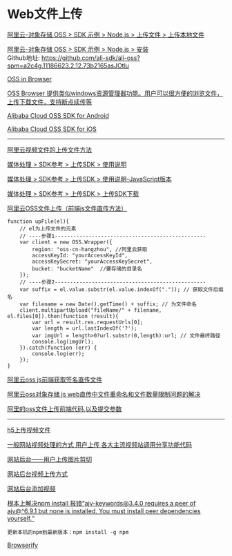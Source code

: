 Web文件上传
===

[阿里云-对象存储 OSS > SDK 示例 > Node.js > 上传文件 > 上传本地文件](https://help.aliyun.com/document_detail/111265.html?spm=a2c4g.11186623.2.7.369a2778Bg9mOB#concept-uxl-2vb-dhb)  

[阿里云-对象存储 OSS > SDK 示例 > Node.js > 安装](https://help.aliyun.com/document_detail/32068.html?spm=a2c4g.11186623.2.7.1e6b77a3vmDt0E#concept-32068-zh)  
Github地址: https://github.com/ali-sdk/ali-oss?spm=a2c4g.11186623.2.12.73b2165asJOtlu

[OSS in Browser](https://github.com/ali-sdk/ali-oss/tree/master/example)  

[OSS Browser 提供类似windows资源管理器功能。用户可以很方便的浏览文件，上传下载文件，支持断点续传等](https://github.com/luozhang002/oss-browser)  

[Alibaba Cloud OSS SDK for Android](https://github.com/luozhang002/aliyun-oss-android-sdk)  

[Alibaba Cloud OSS SDK for iOS](https://github.com/luozhang002/aliyun-oss-ios-sdk)  

------------

[阿里云视频文件的上传文件方法](https://help.aliyun.com/knowledge_detail/50618.html?spm=5176.2000002.0.0.6e653106qiibI2)  

[媒体处理 > SDK参考 > 上传SDK > 使用说明](https://help.aliyun.com/document_detail/48467.html?spm=a2c4g.11186623.2.19.3244501cXqwTpr)  

[媒体处理 > SDK参考 > 上传SDK > 使用说明-JavaScript版本](https://help.aliyun.com/document_detail/48471.html?spm=a2c4g.11186623.2.11.5fc64112ZeW4QR#concept-rk5-pv5-y2b)  

[媒体处理 > SDK参考 > 上传SDK > 上传SDK下载](https://help.aliyun.com/document_detail/48501.html?spm=a2c4g.11186623.2.11.1a785972y7vGjM#concept-k1z-vkv-y2b)  

[阿里云OSS文件上传（前端js文件直传方法）](https://blog.csdn.net/weixin_37626925/article/details/91360197)  
~~~
function upFile(el){
    // el为上传文件的元素
    // ----步骤1-------------------------------------------------
    var client = new OSS.Wrapper({
        region: "oss-cn-hangzhou", //阿里云获取
        accessKeyId: "yourAccessKeyId",
        accessKeySecret: "yourAccessKeySecret",
        bucket: "bucketName"  //要存储的目录名
    });
    // ----步骤2-------------------------------------------------
    var suffix = el.value.substr(el.value.indexOf(".")); // 获取文件后缀名
    var filename = new Date().getTime() + suffix; // 为文件命名
    client.multipartUpload("fileName/" + filename, el.files[0]).then(function (result){
        var url = result.res.requestUrls[0];
        var length = url.lastIndexOf('?');
        var imgUrl = length>0?url.substr(0,length):url; // 文件最终路径
        console.log(imgUrl);
    }).catch(function (err) {
        console.log(err);
    });
}
~~~

[阿里云oss js前端获取签名直传文件](https://blog.csdn.net/hch15112345824/article/details/78547190)  

[阿里云oss对象存储 js web直传中文件重命名和文件数量限制问题的解决](https://blog.csdn.net/qq_30377913/article/details/76571916)  

[阿里的oss文件上传前端代码,以及提交参数](https://blog.csdn.net/tomMMMMMMMMMMM/article/details/81001874)  




-----------------

[h5上传视频文件](https://www.cnblogs.com/huiseshijie/p/8479536.html)  

[一般网站视频处理的方式 用户上传 各大主流视频站调用分享功能代码](https://blog.csdn.net/qq_27905477/article/details/80616416)  

[网站后台——用户上传图片剪切](https://blog.csdn.net/RZ_J9pp/article/details/89761873)  

[网站后台视频上传方式](https://jingyan.baidu.com/article/59703552d0a5918fc007409e.html)  

[网站后台添加视频](https://segmentfault.com/q/1010000010191583)  




[根本上解决npm install 报错“ajv-keywords@3.4.0 requires a peer of ajv@^6.9.1 but none is installed. You must install peer dependencies yourself.“](https://www.cnblogs.com/yalong/p/10406190.html)  
~~~
更新本机的npm到最新版本：npm install -g npm
~~~


[Browserify](https://www.jianshu.com/p/8d8b8752d8a0)  



